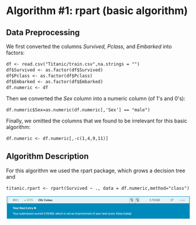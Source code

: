 # Algorithm \#1: rpart (basic algorithm)

## Data Preprocessing 
We first converted the columns _Survived, Pclass,_ and _Embarked_ into factors:

```{r}
df <- read.csv("Titanic/train.csv",na.strings = "")
df$Survived <- as.factor(df$Survived)
df$Pclass <- as.factor(df$Pclass)
df$Embarked <- as.factor(df$Embarked)
df.numeric <- df
```
Then we converted the _Sex_ column into a numeric column (of 1's and 0's):
```{r}
df.numeric$Sex=as.numeric(df.numeric[,'Sex'] == "male")
```
Finally, we omitted the columns that we found to be irrelevant for this basic algorithm:
```{r}
df.numeric <- df.numeric[,-c(1,4,9,11)]
```

## Algorithm Description
For this algorithm we used the rpart package, which grows a decision tree and 
```{r}
titanic.rpart <- rpart(Survived ~ ., data = df.numeric,method="class")
```
![Image of plot](/images/Rpart.png?raw=true)

